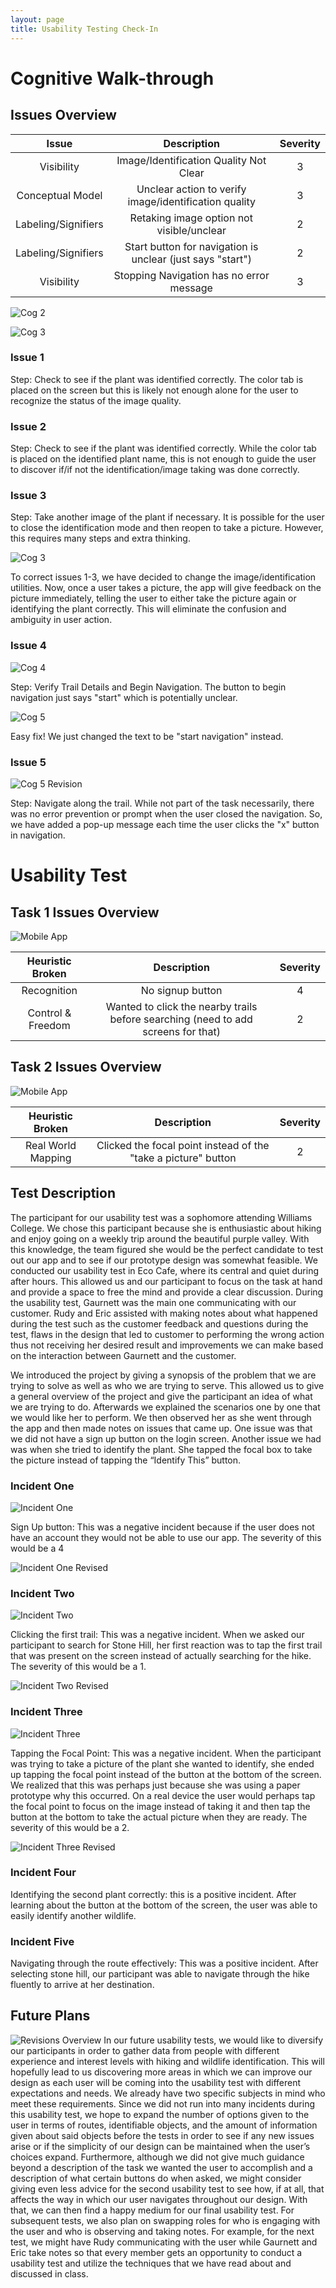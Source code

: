 ```yaml
---
layout: page 
title: Usability Testing Check-In
---
```

# Cognitive Walk-through
## Issues Overview 

| Issue | Description | Severity |
| :----: | :----: | :----: |
| Visibility | Image/Identification Quality Not Clear | 3 |
| Conceptual Model | Unclear action to verify image/identification quality | 3 |
| Labeling/Signifiers | Retaking image option not visible/unclear | 2 |
| Labeling/Signifiers | Start button for navigation is unclear (just says "start") | 2 | 
| Visibility | Stopping Navigation has no error message | 3 | 

![Cog 2](/img/cog_2_old.jpeg)

![Cog 3](/img/cog_3_old.jpeg)

### Issue 1
Step: Check to see if the plant was identified correctly. The color tab is placed on the screen but this is likely not enough alone for the user to recognize the status of the image quality.

### Issue 2 
Step: Check to see if the plant was identified correctly. While the color tab is placed on the identified plant name, this is not enough to guide the user to discover if/if not the identification/image taking was done correctly.

### Issue 3 

Step: Take another image of the plant if necessary. It is possible for the user to close the identification mode and then reopen to take a picture. However, this requires many steps and extra thinking. 

![Cog 3](/img/cog_3_revision.jpeg)

To correct issues 1-3, we have decided to change the image/identification utilities. Now, once a user takes a picture, the app will give feedback on the picture immediately, telling the user to either take the picture again or identifying the plant correctly. This will eliminate the confusion and ambiguity in user action. 

### Issue 4 

![Cog 4](/img/cog_4_old.jpeg)

Step: Verify Trail Details and Begin Navigation. The button to begin navigation just says "start" which is potentially unclear.

![Cog 5](/img/cog_4_revised.jpeg)

Easy fix! We just changed the text to be "start navigation" instead. 

### Issue 5

![Cog 5 Revision](/img/cog_5_revised.jpeg)

Step: Navigate along the trail. While not part of the task necessarily, there was no error prevention or prompt when the user closed the navigation. So, we have added a pop-up message each time the user clicks the "x" button in navigation. 

# Usability Test 
## Task 1 Issues Overview 

![Mobile App](/img/navigation.JPG)

| Heuristic Broken | Description | Severity |
| :----: | :----: | :----: |
| Recognition | No signup button | 4 |
| Control & Freedom | Wanted to click the nearby trails before searching (need to add screens for that)| 2 |

## Task 2 Issues Overview

![Mobile App](/img/identification.JPG)

| Heuristic Broken | Description | Severity |
| :----: | :----: | :----: |
| Real World Mapping | Clicked the focal point instead of the "take a picture" button | 2 |

## Test Description  
The participant for our usability test was a sophomore attending Williams College. We chose this participant because she is enthusiastic about hiking and enjoy going on a weekly trip around the beautiful purple valley. With this knowledge, the team figured she would be the perfect candidate to test out our app and to see if our prototype design was somewhat feasible. We conducted our usability test in Eco Cafe, where its central and quiet during after hours. This allowed us and our participant to focus on the task at hand and provide a space to free the mind and provide a clear discussion. During the usability test, Gaurnett was the main one communicating with our customer. Rudy and Eric assisted with making notes about what happened during the test such as the customer feedback and questions during the test, flaws in the design that led to customer to performing the wrong action thus not receiving her desired result and improvements we can make based on the interaction between Gaurnett and the customer. 

We introduced the project by giving a synopsis of the problem that we are trying to solve as well as who we are trying to serve. This allowed us to give a general overview of the project and give the participant an idea of what we are trying to do. Afterwards we explained the scenarios one by one that we would like her to perform. We then observed her as she went through the app and then made notes on issues that came up. One issue was that we did not have a sign up button on the login screen. Another issue we had was when she tried to identify the plant. She tapped the focal box to take the picture instead of tapping the “Identify This” button. 


### Incident One  

![Incident One](/img/usability_1_old.jpeg)

Sign Up button: This was a negative incident because if the user does not have an account they would not be able to use our app. The severity of this would be a 4

![Incident One Revised](/img/usability_1_revised.jpeg)

### Incident Two  

![Incident Two](/img/usability_2_old.jpeg)

Clicking the first trail: This was a negative incident. When we asked our participant to search for Stone Hill, her first reaction was to tap the first trail that was present on the screen instead of actually searching for the hike. The severity of this would be a 1.

![Incident Two Revised](/img/usability_2_revised.jpeg)

### Incident Three

![Incident Three](/img/usability_3_old.jpeg)

Tapping the Focal Point: This was a negative incident. When the participant was trying to take a picture of the plant she wanted to identify, she ended up tapping the focal point instead of the button at the bottom of the screen. We realized that this was perhaps just because she was using a paper prototype why this occurred. On a real device the user would perhaps tap the focal point to focus on the image instead of taking it and then tap the button at the bottom to take the actual picture when they are ready. The severity of this would be a 2.

![Incident Three Revised](/img/usability_3_revised.jpeg)

### Incident Four
Identifying the second plant correctly: this is a positive incident. After learning about the button at the bottom of the screen, the user was able to easily identify another wildlife.

### Incident Five
Navigating through the route effectively: This was a positive incident. After selecting stone hill, our participant was able to navigate through the hike fluently to arrive at her destination.

## Future Plans  

![Revisions Overview](/img/Revised_Prototype_Overview.jpeg)
In our future usability tests, we would like to diversify our participants in order to gather data from people with different experience and interest levels with hiking and wildlife identification. This will hopefully lead to us discovering more areas in which we can improve our design as each user will be coming into the usability test with different expectations and needs. We already have two specific subjects in mind who meet these requirements. Since we did not run into many incidents during this usability test, we hope to expand the number of options given to the user in terms of routes, identifiable objects, and the amount of information given about said objects before the tests in order to see if any new issues arise or if the simplicity of our design can be maintained when the user’s choices expand. Furthermore, although we did not give much guidance beyond a description of the task we wanted the user to accomplish and a description of what certain buttons do when asked, we might consider giving even less advice for the second usability test to see how, if at all, that affects the way in which our user navigates throughout our design. With that, we can then find a happy medium for our final usability test.
For subsequent tests, we also plan on swapping roles for who is engaging with the user and who is observing and taking notes. For example, for the next test, we might have Rudy communicating with the user while Gaurnett and Eric take notes so that every member gets an opportunity to conduct a usability test and utilize the techniques that we have read about and discussed in class.

